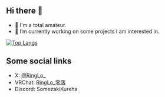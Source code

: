 ## Hi there 👋

- 🌱 I'm a total amateur.
- 🔭 I’m currently working on some projects I am interested in.

[![Top Langs](https://github-readme-stats.vercel.app/api/top-langs/?username=lonelyicer&layout=compact)](https://github.com/lonelyicer?tab=repositories)

## Some social links

- X: [@RingLo_](https://x.com/RingLo_)
- VRChat: [RingLo_零落](https://vrchat.com/home/user/usr_5b9efbaf-bb1b-43e0-9692-53acd2df119f)
- Discord: SomezakiKureha

